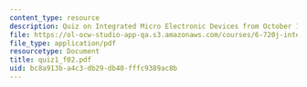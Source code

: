 ```yaml
---
content_type: resource
description: Quiz on Integrated Micro Electronic Devices from October 10, 2002.
file: https://ol-ocw-studio-app-qa.s3.amazonaws.com/courses/6-720j-integrated-microelectronic-devices-spring-2007/bc8a913ba4c3db29db40fffc9389ac8b_quiz1_f02.pdf
file_type: application/pdf
resourcetype: Document
title: quiz1_f02.pdf
uid: bc8a913b-a4c3-db29-db40-fffc9389ac8b
---
```

